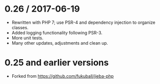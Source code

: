 0.26 / 2017-06-19
=================

  * Rewritten with PHP 7; use PSR-4 and dependency injection to organize classes.
  * Added logging functionality following PSR-3.
  * More unit tests.
  * Many other updates, adjustments and clean up.

0.25 and earlier versions
=========================

  * Forked from https://github.com/fukuball/jieba-php
